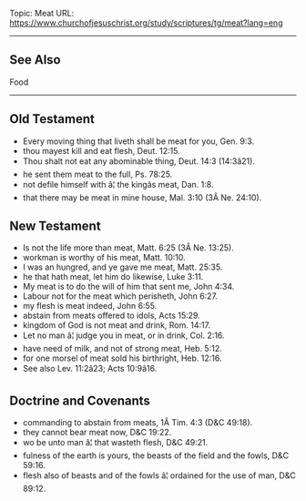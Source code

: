 Topic: Meat
URL: https://www.churchofjesuschrist.org/study/scriptures/tg/meat?lang=eng

---

## See Also

Food

---

## Old Testament

- Every moving thing that liveth shall be meat for you, Gen. 9:3.
- thou mayest kill and eat flesh, Deut. 12:15.
- Thou shalt not eat any abominable thing, Deut. 14:3 (14:3â21).
- he sent them meat to the full, Ps. 78:25.
- not defile himself with â¦ the kingâs meat, Dan. 1:8.
- that there may be meat in mine house, Mal. 3:10 (3Â Ne. 24:10).

## New Testament

- Is not the life more than meat, Matt. 6:25 (3Â Ne. 13:25).
- workman is worthy of his meat, Matt. 10:10.
- I was an hungred, and ye gave me meat, Matt. 25:35.
- he that hath meat, let him do likewise, Luke 3:11.
- My meat is to do the will of him that sent me, John 4:34.
- Labour not for the meat which perisheth, John 6:27.
- my flesh is meat indeed, John 6:55.
- abstain from meats offered to idols, Acts 15:29.
- kingdom of God is not meat and drink, Rom. 14:17.
- Let no man â¦ judge you in meat, or in drink, Col. 2:16.
- have need of milk, and not of strong meat, Heb. 5:12.
- for one morsel of meat sold his birthright, Heb. 12:16.
- See also Lev. 11:2â23; Acts 10:9â16.

## Doctrine and Covenants

- commanding to abstain from meats, 1Â Tim. 4:3 (D&C 49:18).
- they cannot bear meat now, D&C 19:22.
- wo be unto man â¦ that wasteth flesh, D&C 49:21.
- fulness of the earth is yours, the beasts of the field and the fowls, D&C 59:16.
- flesh also of beasts and of the fowls â¦ ordained for the use of man, D&C 89:12.

